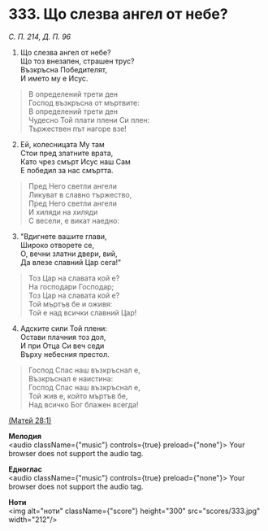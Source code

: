 # 333. Що слезва ангел от небе?  

*С. П. 214, Д. П. 96*  

1. Що слезва ангел от небе?  
Що тоз внезапен, страшен трус?  
Възкръсна Победителят,  
И името му е Исус.  

> В определений трети ден  
> Господ възкръсна от мъртвите:  
> В определений трети ден  
> Чудесно Той плати плени Си плен:  
> Тържествен път нагоре взе!  

2. Ей, колесницата Му там  
Стои пред златните врата,  
Като чрез смърт Исус наш Сам  
Е победил за нас смъртта.  

> Пред Него светли ангели  
> Ликуват в славно тържество,  
> Пред Него светли ангели  
> И хиляди на хиляди  
> С весели, е викат наедно:  

3. "Вдигнете вашите глави,  
Широко отворете се,  
О, вечни златни двери, вий,  
Да влезе славний Цар сега!"  

> Тоз Цар на славата кой е?  
> На господари Господар;  
> Тоз Цар на славата кой е?  
> Той мъртъв бе и оживя:  
> Той е над всички славний Цар!  

4. Адските сили Той плени:  
Остави плачния тоз дол,  
И при Отца Си веч седи  
Върху небесния престол.  

> Господ Спас наш възкръснал е,  
> Възкръснал е наистина:  
> Господ Спас наш възкръснал е,  
> Той жив е, който мъртъв бе,  
> Над всичко Бог блажен всегда!  

[(Матей 28:1)](http://biblia.bg/index.php?k=40&g=28&s=1)  

__Мелодия__  
<audio className={"music"} controls={true} preload={"none"}><source src="mp3/333.mp3" type="audio/mpeg"/>
Your browser does not support the audio tag.
</audio>  

__Едноглас__  
<audio className={"music"} controls={true} preload={"none"}><source src="transp/333.mp3" type="audio/mpeg"/>
Your browser does not support the audio tag.
</audio>  

__Ноти__  
<img alt="ноти" className={"score"} height="300" src="scores/333.jpg" width="212"/>
